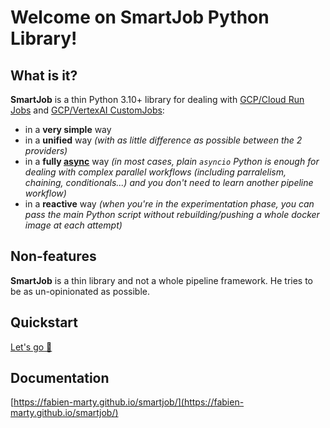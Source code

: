 # Welcome on SmartJob Python Library!

## What is it?

**SmartJob** is a thin Python 3.10+ library for dealing with [GCP/Cloud Run Jobs](https://cloud.google.com/run) and [GCP/VertexAI CustomJobs](https://cloud.google.com/vertex-ai/docs/training/create-custom-job):

- in a **very simple** way
- in a **unified** way *(with as little difference as possible between the 2 providers)*
- in a **fully [async](https://docs.python.org/3/library/asyncio.html)** way *(in most cases, plain `asyncio` Python is enough for dealing with complex parallel workflows (including parralelism, chaining, conditionals...) and you don't need to learn another pipeline workflow)*
- in a **reactive** way *(when you're in the experimentation phase, you can pass the main Python script without rebuilding/pushing a whole docker image at each attempt)*


## Non-features

**SmartJob** is a thin library and not a whole pipeline framework. He tries to be as un-opinionated as possible.

## Quickstart

[Let's go 🚀](https://fabien-marty.github.io/smartjob/tutorial/quickstart/)

## Documentation

[https://fabien-marty.github.io/smartjob/](https://fabien-marty.github.io/smartjob/)